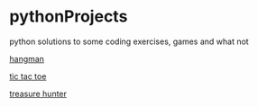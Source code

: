 # pythonProjects
python solutions to some coding exercises, games and what not


[hangman](https://github.com/GitHub4Phils/pythonProjects/blob/master/MD/hangman.md)


[tic tac toe](https://github.com/GitHub4Phils/pythonProjects/blob/master/MD/tictactoe.md)



[treasure hunter](https://github.com/GitHub4Phils/pythonProjects/blob/master/MD/treasurehunter.md)

